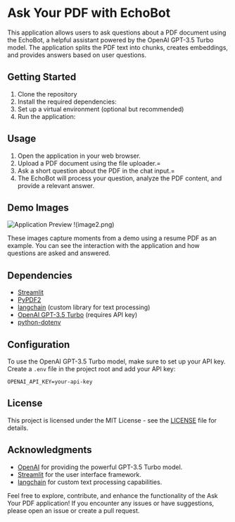 # Ask Your PDF with EchoBot

This application allows users to ask questions about a PDF document using the EchoBot, a helpful assistant powered by the OpenAI GPT-3.5 Turbo model. The application splits the PDF text into chunks, creates embeddings, and provides answers based on user questions.

## Getting Started

1. Clone the repository
2. Install the required dependencies:
3. Set up a virtual environment (optional but recommended)
4. Run the application:

## Usage

1. Open the application in your web browser.
2. Upload a PDF document using the file uploader.=
3. Ask a short question about the PDF in the chat input.=
4. The EchoBot will process your question, analyze the PDF content, and provide a relevant answer.

## Demo Images

![Application Preview](image1.png)
!(image2.png)

These images capture moments from a demo using a resume PDF as an example. You can see the interaction with the application and how questions are asked and answered.

## Dependencies

- [Streamlit](https://streamlit.io/)
- [PyPDF2](https://pythonhosted.org/PyPDF2/)
- [langchain](https://github.com/your-username/langchain) (custom library for text processing)
- [OpenAI GPT-3.5 Turbo](https://beta.openai.com/signup/) (requires API key)
- [python-dotenv](https://pypi.org/project/python-dotenv/)

## Configuration

To use the OpenAI GPT-3.5 Turbo model, make sure to set up your API key. Create a `.env` file in the project root and add your API key:

```
OPENAI_API_KEY=your-api-key
```

## License

This project is licensed under the MIT License - see the [LICENSE](LICENSE) file for details.

## Acknowledgments

- [OpenAI](https://beta.openai.com/) for providing the powerful GPT-3.5 Turbo model.
- [Streamlit](https://streamlit.io/) for the user interface framework.
- [langchain](https://github.com/your-username/langchain) for custom text processing capabilities.

Feel free to explore, contribute, and enhance the functionality of the Ask Your PDF application! If you encounter any issues or have suggestions, please open an issue or create a pull request.
